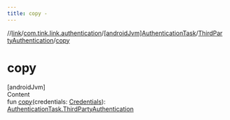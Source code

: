 ```yaml
---
title: copy -
---
```

//[link](../../../index.md)/[com.tink.link.authentication](../../index.md)/[[androidJvm]AuthenticationTask](../index.md)/[ThirdPartyAuthentication](index.md)/[copy](copy.md)



# copy  
[androidJvm]  
Content  
fun [copy](copy.md)(credentials: [Credentials](../../../com.tink.model.credentials/[android-jvm]-credentials/index.md)): [AuthenticationTask.ThirdPartyAuthentication](index.md)  



